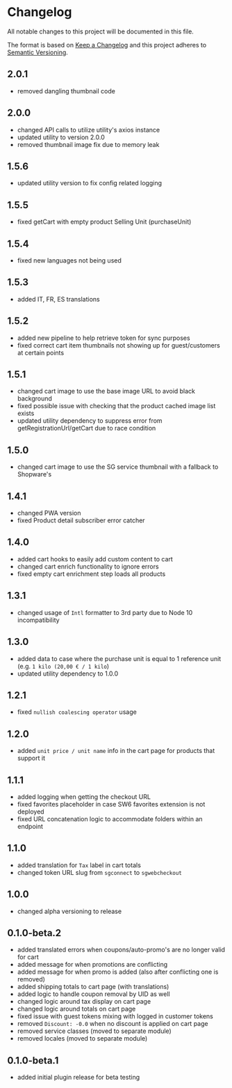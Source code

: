 # Changelog

All notable changes to this project will be documented in this file.

The format is based on [Keep a Changelog](http://keepachangelog.com/) and this project adheres
to [Semantic Versioning](http://semver.org/).

## 2.0.1

- removed dangling thumbnail code

## 2.0.0

- changed API calls to utilize utility's axios instance
- updated utility to version 2.0.0
- removed thumbnail image fix due to memory leak

## 1.5.6

- updated utility version to fix config related logging

## 1.5.5

- fixed getCart with empty product Selling Unit (purchaseUnit)

## 1.5.4

- fixed new languages not being used

## 1.5.3

- added IT, FR, ES translations

## 1.5.2

- added new pipeline to help retrieve token for sync purposes
- fixed correct cart item thumbnails not showing up for guest/customers at certain points

## 1.5.1

- changed cart image to use the base image URL to avoid black background
- fixed possible issue with checking that the product cached image list exists
- updated utility dependency to suppress error from getRegistrationUrl/getCart due to race condition

## 1.5.0

- changed cart image to use the SG service thumbnail with a fallback to Shopware's

## 1.4.1

- changed PWA version
- fixed Product detail subscriber error catcher

## 1.4.0

- added cart hooks to easily add custom content to cart
- changed cart enrich functionality to ignore errors
- fixed empty cart enrichment step loads all products

## 1.3.1

- changed usage of `Intl` formatter to 3rd party due to Node 10 incompatibility

## 1.3.0

- added data to case where the purchase unit is equal to 1 reference unit (e.g. `1 kilo (20,00 € / 1 kilo`)
- updated utility dependency to 1.0.0

## 1.2.1

- fixed `nullish coalescing operator` usage

## 1.2.0

- added `unit price / unit name` info in the cart page for products that support it

## 1.1.1

- added logging when getting the checkout URL
- fixed favorites placeholder in case SW6 favorites extension is not deployed
- fixed URL concatenation logic to accommodate folders within an endpoint

## 1.1.0

- added translation for `Tax` label in cart totals
- changed token URL slug from `sgconnect` to `sgwebcheckout`

## 1.0.0

- changed alpha versioning to release

## 0.1.0-beta.2

- added translated errors when coupons/auto-promo's are no longer valid for cart
- added message for when promotions are conflicting
- added message for when promo is added (also after conflicting one is removed)
- added shipping totals to cart page (with translations)
- added logic to handle coupon removal by UID as well
- changed logic around tax display on cart page
- changed logic around totals on cart page
- fixed issue with guest tokens mixing with logged in customer tokens
- removed `Discount: -0.0` when no discount is applied on cart page
- removed service classes (moved to separate module)
- removed locales (moved to separate module)

## 0.1.0-beta.1

- added initial plugin release for beta testing
